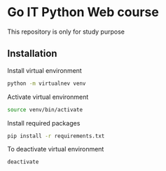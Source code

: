 # Go IT  Python Web course
This repository is only for study purpose

## Installation
Install virtual environment
```bash
python -m virtualnev venv
```
Activate virtual environment
```bash
source venv/bin/activate
```

Install required packages
```bash
pip install -r requirements.txt 
```
To deactivate virtual environment 
```bash
deactivate
```